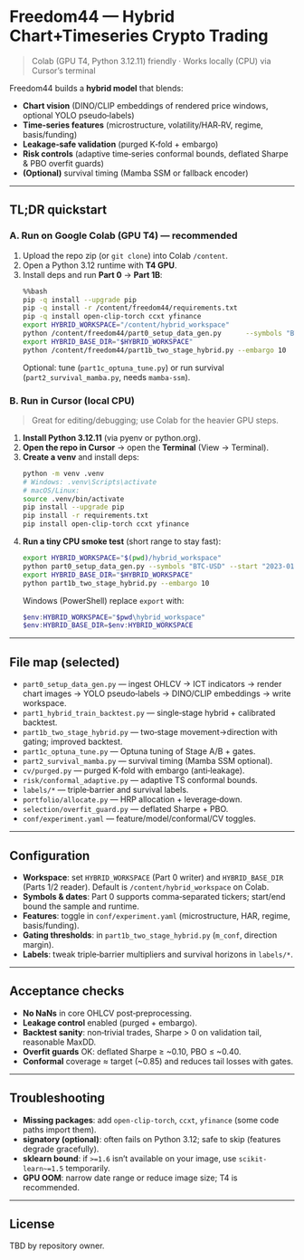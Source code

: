# Freedom44 — Hybrid Chart+Timeseries Crypto Trading

> Colab (GPU T4, Python 3.12.11) friendly · Works locally (CPU) via Cursor’s terminal

Freedom44 builds a **hybrid model** that blends:
- **Chart vision** (DINO/CLIP embeddings of rendered price windows, optional YOLO pseudo‑labels)
- **Time‑series features** (microstructure, volatility/HAR‑RV, regime, basis/funding)
- **Leakage‑safe validation** (purged K‑fold + embargo)
- **Risk controls** (adaptive time‑series conformal bounds, deflated Sharpe & PBO overfit guards)
- **(Optional)** survival timing (Mamba SSM or fallback encoder)

---

## TL;DR quickstart

### A. Run on **Google Colab** (GPU T4) — recommended
1. Upload the repo zip (or `git clone`) into Colab `/content`.
2. Open a Python 3.12 runtime with **T4 GPU**.
3. Install deps and run **Part 0** → **Part 1B**:
   ```bash
   %%bash
   pip -q install --upgrade pip
   pip -q install -r /content/freedom44/requirements.txt
   pip -q install open-clip-torch ccxt yfinance
   export HYBRID_WORKSPACE="/content/hybrid_workspace"
   python /content/freedom44/part0_setup_data_gen.py      --symbols "BTC-USD,ETH-USD"      --start "2023-01-01" --end "2023-03-15"      --rep "dino" --outdir "$HYBRID_WORKSPACE" --seed 0
   export HYBRID_BASE_DIR="$HYBRID_WORKSPACE"
   python /content/freedom44/part1b_two_stage_hybrid.py --embargo 10
   ```
   Optional: tune (`part1c_optuna_tune.py`) or run survival (`part2_survival_mamba.py`, needs `mamba-ssm`).

### B. Run in **Cursor** (local CPU)
> Great for editing/debugging; use Colab for the heavier GPU steps.

1. **Install Python 3.12.11** (via pyenv or python.org).
2. **Open the repo in Cursor** → open the **Terminal** (View → Terminal).
3. **Create a venv** and install deps:
   ```bash
   python -m venv .venv
   # Windows: .venv\Scripts\activate
   # macOS/Linux:
   source .venv/bin/activate
   pip install --upgrade pip
   pip install -r requirements.txt
   pip install open-clip-torch ccxt yfinance
   ```
4. **Run a tiny CPU smoke test** (short range to stay fast):
   ```bash
   export HYBRID_WORKSPACE="$(pwd)/hybrid_workspace"
   python part0_setup_data_gen.py --symbols "BTC-USD" --start "2023-01-01" --end "2023-02-15" --rep "dino" --outdir "$HYBRID_WORKSPACE" --seed 0
   export HYBRID_BASE_DIR="$HYBRID_WORKSPACE"
   python part1b_two_stage_hybrid.py --embargo 10
   ```
   Windows (PowerShell) replace `export` with:
   ```powershell
   $env:HYBRID_WORKSPACE="$pwd\hybrid_workspace"
   $env:HYBRID_BASE_DIR=$env:HYBRID_WORKSPACE
   ```

---

## File map (selected)

- `part0_setup_data_gen.py` — ingest OHLCV → ICT indicators → render chart images → YOLO pseudo‑labels → DINO/CLIP embeddings → write workspace.
- `part1_hybrid_train_backtest.py` — single‑stage hybrid + calibrated backtest.
- `part1b_two_stage_hybrid.py` — two‑stage movement→direction with gating; improved backtest.
- `part1c_optuna_tune.py` — Optuna tuning of Stage A/B + gates.
- `part2_survival_mamba.py` — survival timing (Mamba SSM optional).
- `cv/purged.py` — purged K‑fold with embargo (anti‑leakage).
- `risk/conformal_adaptive.py` — adaptive TS conformal bounds.
- `labels/*` — triple‑barrier and survival labels.
- `portfolio/allocate.py` — HRP allocation + leverage‑down.
- `selection/overfit_guard.py` — deflated Sharpe + PBO.
- `conf/experiment.yaml` — feature/model/conformal/CV toggles.

---

## Configuration

- **Workspace**: set `HYBRID_WORKSPACE` (Part 0 writer) and `HYBRID_BASE_DIR` (Parts 1/2 reader). Default is `/content/hybrid_workspace` on Colab.
- **Symbols & dates**: Part 0 supports comma‑separated tickers; start/end bound the sample and runtime.
- **Features**: toggle in `conf/experiment.yaml` (microstructure, HAR, regime, basis/funding).
- **Gating thresholds**: in `part1b_two_stage_hybrid.py` (`m_conf`, direction margin).
- **Labels**: tweak triple‑barrier multipliers and survival horizons in `labels/*`.

---

## Acceptance checks

- **No NaNs** in core OHLCV post‑preprocessing.
- **Leakage control** enabled (purged + embargo).
- **Backtest sanity**: non‑trivial trades, Sharpe > 0 on validation tail, reasonable MaxDD.
- **Overfit guards** OK: deflated Sharpe ≥ ~0.10, PBO ≤ ~0.40.
- **Conformal** coverage ≈ target (~0.85) and reduces tail losses with gates.

---

## Troubleshooting

- **Missing packages**: add `open-clip-torch`, `ccxt`, `yfinance` (some code paths import them).
- **signatory (optional)**: often fails on Python 3.12; safe to skip (features degrade gracefully).
- **sklearn bound**: if `>=1.6` isn’t available on your image, use `scikit-learn~=1.5` temporarily.
- **GPU OOM**: narrow date range or reduce image size; T4 is recommended.

---

## License

TBD by repository owner.
